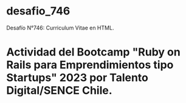 # desafio_746
Desafío N°746: Curriculum Vitae en HTML.
# Actividad del Bootcamp "Ruby on Rails para Emprendimientos tipo Startups" 2023 por Talento Digital/SENCE Chile.

